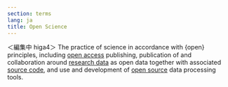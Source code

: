 ```yaml
---
section: terms
lang: ja
title: Open Science
---
```


＜編集中 higa4＞
The practice of science in accordance with {open} principles, including [open access](/glossary/en/terms/open-access/) publishing, publication of and collaboration around [research data](/glossary/en/terms/research-data/) as open data together with associated [source code](/glossary/en/terms/source-code/), and use and development of [open source](/glossary/en/terms/open-source/) data processing tools.
